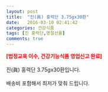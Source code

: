 ```yaml
---
layout: post
title:  "진(眞) 홍력단 3.75gx30환"
date:   2016-03-10 02:41:42
categories: 건강식품
tags: [진 홍력단,명절선물]
comments: true
---
```


<strong><span style="color: rgb(255, 0, 0);">[법정교육 이수, 건강기능식품 영업신고 완료]</span></strong>
<br><br>
진(眞) 홍력단 3.75gx30환입니다.
<br><br>
배송비 포함해서 최저가 맞춰 드립니다.
<br>
<br>
<img class="image" src="https://3.bp.blogspot.com/-DUMOb4bOD74/W_qvcjbwB4I/AAAAAAAAA5w/3iRhGS-mPMEcPCY1EBE0IaHV9ZhN3CQxwCLcBGAs/s320/345726437454.jpg" alt=""/>
<br>
<br>
<img class="image" src="http://nbbang.co.kr/data/webedit/20181002184832_qlylfbxz.jpg" alt=""/>  